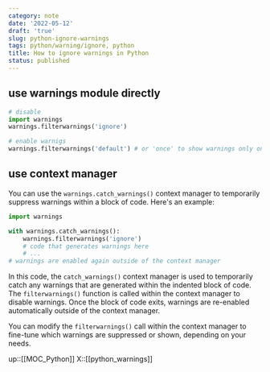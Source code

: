 ```yaml
---
category: note
date: '2022-05-12'
draft: 'true'
slug: python-ignore-warnings
tags: python/warning/ignore, python
title: How to ignore warnings in Python
status: published
---
```

## use warnings module directly
```python
# disable
import warnings
warnings.filterwarnings('ignore')

# enable warnigs
warnings.filterwarnings('default') # or 'once' to show warnings only once
```

## use context manager
You can use the `warnings.catch_warnings()` context manager to temporarily suppress warnings within a block of code. Here's an example:

```python
import warnings

with warnings.catch_warnings():
    warnings.filterwarnings('ignore')
    # code that generates warnings here
    # ...
# warnings are enabled again outside of the context manager

```

In this code, the `catch_warnings()` context manager is used to temporarily catch any warnings that are generated within the indented block of code. The `filterwarnings()` function is called within the context manager to disable warnings. Once the block of code exits, warnings are re-enabled automatically outside of the context manager.

You can modify the `filterwarnings()` call within the context manager to fine-tune which warnings are suppressed or shown, depending on your needs.

up::[[MOC_Python]]
X::[[python_warnings]]

